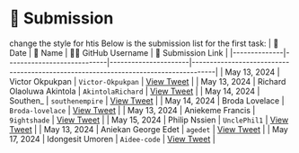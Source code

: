 # 📄 Submission
change the style for htis 
Below is the submission list for the first task:
| 📅 Date       | 👤 Name                    | 🧑‍💻 GitHub Username | 🔗 Submission Link                                                                 |
|--------------|----------------------------|----------------------|------------------------------------------------------------------------------------|
| May 13, 2024 | Victor Okpukpan            | `Victor-Okpukpan`    | [View Tweet](https://twitter.com/victorokpukpan_/status/1790111523941109822)      |
| May 13, 2024 | Richard Olaoluwa Akintola  | `AkintolaRichard`    | [View Tweet](https://twitter.com/AkintolaOlaolu6/status/1790123424829804965)      |
| May 14, 2024 | Southen_                   | `southenempire`      | [View Tweet](https://x.com/Southen13/status/1790503008683348025)                  |
| May 14, 2024 | Broda Lovelace             | `Broda-lovelace`     | [View Tweet](https://twitter.com/Broda_Lovelace/status/1790394735716118978)       |
| May 13, 2024 | Aniekeme Francis           | `9ightshade`         | [View Tweet](https://x.com/9ightshade/status/1790131564430430695)                 |
| May 15, 2024 | Philip Nssien              | `UnclePhil1`         | [View Tweet](https://x.com/PhilipNssien/status/1790704015791272443)               |
| May 13, 2024 | Aniekan George Edet        | `agedet`             | [View Tweet](https://twitter.com/agedet9060/status/1790119650778304685)           |
| May 17, 2024 | Idongesit Umoren           | `Aidee-code`         | [View Tweet](https://x.com/Umoren__/status/1791295222644658306)                   |
